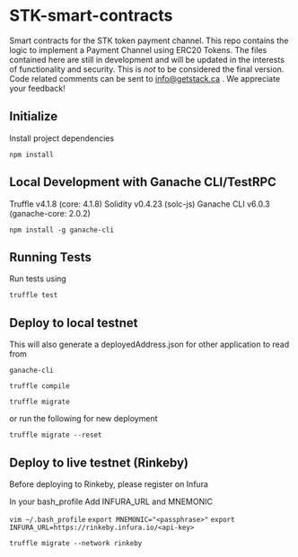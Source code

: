 # STK-smart-contracts
Smart contracts for the STK token payment channel. This repo contains the logic to implement a Payment Channel using ERC20 Tokens. The files contained here are still in development and will be updated in the interests of functionality and security. This is *not* to be considered the final version. Code related comments can be sent to info@getstack.ca . We appreciate your feedback!

## Initialize

Install project dependencies

`npm install`   

## Local Development with Ganache CLI/TestRPC

Truffle v4.1.8 (core: 4.1.8)
Solidity v0.4.23 (solc-js)
Ganache CLI v6.0.3 (ganache-core: 2.0.2)

`npm install -g ganache-cli`

## Running Tests

Run tests using

`truffle test`

## Deploy to local testnet

This will also generate a deployedAddress.json for other application to read from

`ganache-cli`

`truffle compile`

`truffle migrate`

or run the following for new deployment

`truffle migrate --reset`

## Deploy to live testnet (Rinkeby)

Before deploying to Rinkeby, please register on Infura

In your bash_profile Add INFURA_URL and MNEMONIC

`vim ~/.bash_profile`
`export MNEMONIC="<passphrase>"`
`export INFURA_URL=https://rinkeby.infura.io/<api-key>`

`truffle migrate --network rinkeby`
